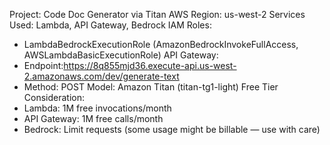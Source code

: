 Project: Code Doc Generator via Titan
AWS Region: us-west-2
Services Used: Lambda, API Gateway, Bedrock
IAM Roles:
  - LambdaBedrockExecutionRole (AmazonBedrockInvokeFullAccess, AWSLambdaBasicExecutionRole)
API Gateway:
  - Endpoint:https://8q855mjd36.execute-api.us-west-2.amazonaws.com/dev/generate-text
  - Method: POST
Model: Amazon Titan (titan-tg1-light)
Free Tier Consideration:
  - Lambda: 1M free invocations/month
  - API Gateway: 1M free calls/month
  - Bedrock: Limit requests (some usage might be billable — use with care)
